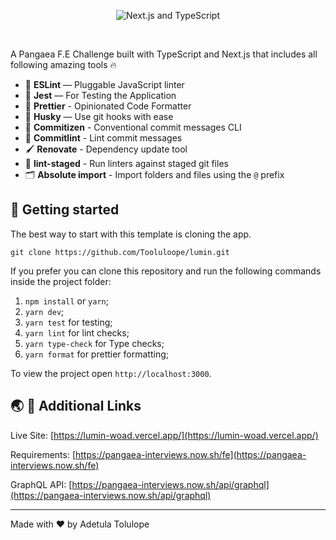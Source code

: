 <p align="center">
  <img src="https://user-images.githubusercontent.com/26466516/107675802-36216b80-6c77-11eb-8db1-4d3407dc53d9.png" alt="Next.js and TypeScript">
</p>

<br>

A Pangaea F.E Challenge built with TypeScript and Next.js that includes all following amazing tools 🔥

- 📏 **ESLint** — Pluggable JavaScript linter
- 🧪 **Jest** — For Testing the Application
- 💖 **Prettier** - Opinionated Code Formatter
- 🐶 **Husky** — Use git hooks with ease
- 📄 **Commitizen** - Conventional commit messages CLI
- 🚓 **Commitlint** - Lint commit messages
- 🖌 **Renovate** - Dependency update tool
- 🚫 **lint-staged** - Run linters against staged git files
- 🗂 **Absolute import** - Import folders and files using the `@` prefix

## 🚀 Getting started

The best way to start with this template is cloning the app.

```
git clone https://github.com/Tooluloope/lumin.git
```

If you prefer you can clone this repository and run the following commands inside the project folder:

1. `npm install` or `yarn`;
2. `yarn dev`;
3. `yarn test` for testing;
4. `yarn lint` for lint checks;
5. `yarn type-check` for Type checks;
6. `yarn format` for prettier formatting;

To view the project open `http://localhost:3000`.

## 🌏 🚀 Additional Links

Live Site:    [https://lumin-woad.vercel.app/](https://lumin-woad.vercel.app/)      

Requirements: [https://pangaea-interviews.now.sh/fe](https://pangaea-interviews.now.sh/fe)     

GraphQL API:  [https://pangaea-interviews.now.sh/api/graphql](https://pangaea-interviews.now.sh/api/graphql)

---

Made with ♥ by Adetula Tolulope
